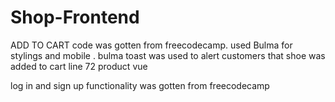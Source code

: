 # Shop-Frontend

ADD TO CART code was gotten from freecodecamp.
used Bulma for stylings and mobile .
bulma toast was used to alert customers that shoe was added to cart line 72 product vue

log in and sign up functionality was gotten from freecodecamp